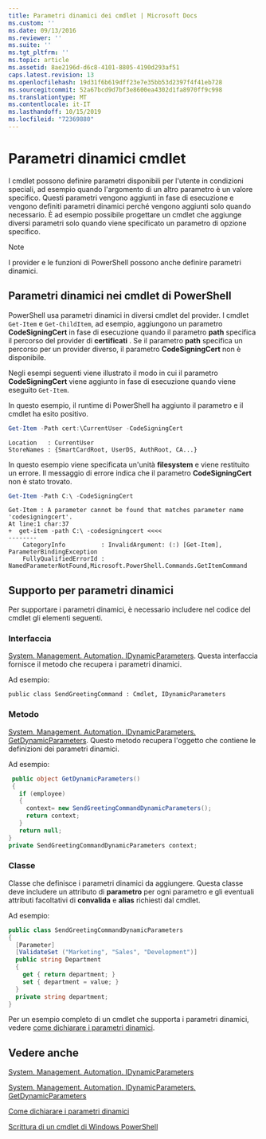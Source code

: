 ```yaml
---
title: Parametri dinamici dei cmdlet | Microsoft Docs
ms.custom: ''
ms.date: 09/13/2016
ms.reviewer: ''
ms.suite: ''
ms.tgt_pltfrm: ''
ms.topic: article
ms.assetid: 8ae2196d-d6c8-4101-8805-4190d293af51
caps.latest.revision: 13
ms.openlocfilehash: 19d31f6b619dff23e7e35bb53d2397f4f41eb728
ms.sourcegitcommit: 52a67bcd9d7bf3e8600ea4302d1fa8970ff9c998
ms.translationtype: MT
ms.contentlocale: it-IT
ms.lasthandoff: 10/15/2019
ms.locfileid: "72369880"
---
```

# <a name="cmdlet-dynamic-parameters"></a>Parametri dinamici cmdlet

I cmdlet possono definire parametri disponibili per l'utente in condizioni speciali, ad esempio quando l'argomento di un altro parametro è un valore specifico. Questi parametri vengono aggiunti in fase di esecuzione e vengono definiti parametri dinamici perché vengono aggiunti solo quando necessario. È ad esempio possibile progettare un cmdlet che aggiunge diversi parametri solo quando viene specificato un parametro di opzione specifico.

> [!NOTE]
> I provider e le funzioni di PowerShell possono anche definire parametri dinamici.

## <a name="dynamic-parameters-in-powershell-cmdlets"></a>Parametri dinamici nei cmdlet di PowerShell

PowerShell usa parametri dinamici in diversi cmdlet del provider. I cmdlet `Get-Item` e `Get-ChildItem`, ad esempio, aggiungono un parametro **CodeSigningCert** in fase di esecuzione quando il parametro **path** specifica il percorso del provider di **certificati** . Se il parametro **path** specifica un percorso per un provider diverso, il parametro **CodeSigningCert** non è disponibile.

Negli esempi seguenti viene illustrato il modo in cui il parametro **CodeSigningCert** viene aggiunto in fase di esecuzione quando viene eseguito `Get-Item`.

In questo esempio, il runtime di PowerShell ha aggiunto il parametro e il cmdlet ha esito positivo.

```powershell
Get-Item -Path cert:\CurrentUser -CodeSigningCert
```

```Output
Location   : CurrentUser
StoreNames : {SmartCardRoot, UserDS, AuthRoot, CA...}
```

In questo esempio viene specificata un'unità **filesystem** e viene restituito un errore. Il messaggio di errore indica che il parametro **CodeSigningCert** non è stato trovato.

```powershell
Get-Item -Path C:\ -CodeSigningCert
```

```Output
Get-Item : A parameter cannot be found that matches parameter name 'codesigningcert'.
At line:1 char:37
+  get-item -path C:\ -codesigningcert <<<<
--------
    CategoryInfo          : InvalidArgument: (:) [Get-Item], ParameterBindingException
    FullyQualifiedErrorId : NamedParameterNotFound,Microsoft.PowerShell.Commands.GetItemCommand
```

## <a name="support-for-dynamic-parameters"></a>Supporto per parametri dinamici

Per supportare i parametri dinamici, è necessario includere nel codice del cmdlet gli elementi seguenti.

### <a name="interface"></a>Interfaccia

[System. Management. Automation. IDynamicParameters](/dotnet/api/System.Management.Automation.IDynamicParameters).
Questa interfaccia fornisce il metodo che recupera i parametri dinamici.

Ad esempio:

`public class SendGreetingCommand : Cmdlet, IDynamicParameters`

### <a name="method"></a>Metodo

[System. Management. Automation. IDynamicParameters. GetDynamicParameters](/dotnet/api/System.Management.Automation.IDynamicParameters.GetDynamicParameters).
Questo metodo recupera l'oggetto che contiene le definizioni dei parametri dinamici.

Ad esempio:

```csharp
 public object GetDynamicParameters()
 {
   if (employee)
   {
     context= new SendGreetingCommandDynamicParameters();
     return context;
   }
   return null;
}
private SendGreetingCommandDynamicParameters context;
```

### <a name="class"></a>Classe

Classe che definisce i parametri dinamici da aggiungere. Questa classe deve includere un attributo di **parametro** per ogni parametro e gli eventuali attributi facoltativi di **convalida** e **alias** richiesti dal cmdlet.

Ad esempio:

```csharp
public class SendGreetingCommandDynamicParameters
{
  [Parameter]
  [ValidateSet ("Marketing", "Sales", "Development")]
  public string Department
  {
    get { return department; }
    set { department = value; }
  }
  private string department;
}
```

Per un esempio completo di un cmdlet che supporta i parametri dinamici, vedere [come dichiarare i parametri dinamici](./how-to-declare-dynamic-parameters.md).

## <a name="see-also"></a>Vedere anche

[System. Management. Automation. IDynamicParameters](/dotnet/api/System.Management.Automation.IDynamicParameters)

[System. Management. Automation. IDynamicParameters. GetDynamicParameters](/dotnet/api/System.Management.Automation.IDynamicParameters.GetDynamicParameters)

[Come dichiarare i parametri dinamici](./how-to-declare-dynamic-parameters.md)

[Scrittura di un cmdlet di Windows PowerShell](./writing-a-windows-powershell-cmdlet.md)
